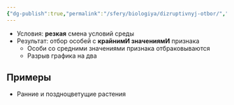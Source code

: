 ```yaml
---
{"dg-publish":true,"permalink":"/sfery/biologiya/dizruptivnyj-otbor/","tags":["Эволюция"]}
---
```


- Условия: **резкая** смена условий среды 
- Результат: отбор особей с **крайнимИ значениямИ** признака
	- Особи со средними значениями признака отбраковываются
	- Разрыв графика на два 
## Примеры 
- Ранние и поздноцветущие растения 